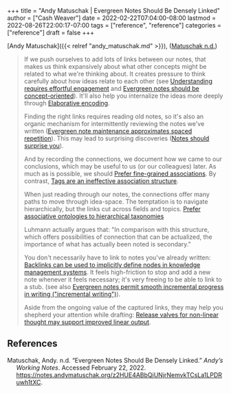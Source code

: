+++
title = "Andy Matuschak | Evergreen Notes Should Be Densely Linked"
author = ["Cash Weaver"]
date = 2022-02-22T07:04:00-08:00
lastmod = 2022-08-26T22:00:17-07:00
tags = ["reference", "reference"]
categories = ["reference"]
draft = false
+++

[Andy Matuschak]({{< relref "andy_matuschak.md" >}}), (<a href="#citeproc_bib_item_1">Matuschak n.d.</a>)

> If we push ourselves to add lots of links between our notes, that makes us think expansively about what other concepts might be related to what we're thinking about. It creates pressure to think carefully about how ideas relate to each other (see [Understanding requires effortful engagement](https://notes.andymatuschak.org/zX1WtJ4ouE8sjN1NgWHsGVg8ZnVfp5Kz74Vs) and [Evergreen notes should be concept-oriented](https://notes.andymatuschak.org/z6bci25mVUBNFdVWSrQNKr6u7AZ1jFzfTVbMF)). It'll also help you internalize the ideas more deeply through [Elaborative encoding](https://notes.andymatuschak.org/z3ZTBNhJddpewTBgbKAFy2cnSMBiJRpMZWsfB).
>
> Finding the right links requires reading old notes, so it's also an organic mechanism for intermittently reviewing the notes we've written ([Evergreen note maintenance approximates spaced repetition](https://notes.andymatuschak.org/z6yfTwYekzvBkVjeH7WBUrSAJhyGTMYDAyYW7)). This may lead to surprising discoveries ([Notes should surprise you](https://notes.andymatuschak.org/z4KZ9973AoHhvM9Pj5Qrds48JXNbMEwVJmVRw)).
>
> And by recording the connections, we document how we came to our conclusions, which may be useful to us (or our colleagues) later. As much as is possible, we should [Prefer fine-grained associations](https://notes.andymatuschak.org/z68tVM68dEAuH4acs7HY6K76tTVzBdoBGKMZB). By contrast, [Tags are an ineffective association structure](https://notes.andymatuschak.org/z3MzhvmesiD2htMaEFQJif7gJgyaHAQvKH49Z).
>
> When just reading through our notes, the connections offer many paths to move through idea-space. The temptation is to navigate hierarchically, but the links cut across fields and topics. [Prefer associative ontologies to hierarchical taxonomies](https://notes.andymatuschak.org/z29hLZHiVt7W2uss2uMpSZquAX5T6vaeSF6Cy)
>
> Luhmann actually argues that: "In comparison with this structure, which offers possibilities of connection that can be actualized, the importance of what has actually been noted is secondary."
>
> You don't necessarily have to link to notes you've already written: [Backlinks can be used to implicitly define nodes in knowledge management systems](https://notes.andymatuschak.org/z2newCwFfd6iZFyf9bgspkbyt1G8wbQxJVgTK). It feels high-friction to stop and add a new note whenever it feels necessary; it's very freeing to be able to link to a stub. (see also [Evergreen notes permit smooth incremental progress in writing ("incremental writing")](https://notes.andymatuschak.org/z6C5H4eYH2A4omfNLuUcDiKibQ1hZG2RGNZ97)).
>
> Aside from the ongoing value of the captured links, they may help you shepherd your attention while drafting: [Release valves for non-linear thought may support improved linear output](https://notes.andymatuschak.org/z3iT7pPmhbY8WtofoCccd58xtnhJUfkJPztGP).

## References

<style>.csl-entry{text-indent: -1.5em; margin-left: 1.5em;}</style><div class="csl-bib-body">
  <div class="csl-entry"><a id="citeproc_bib_item_1"></a>Matuschak, Andy. n.d. “Evergreen Notes Should Be Densely Linked.” <i>Andy’s Working Notes</i>. Accessed February 22, 2022. <a href="https://notes.andymatuschak.org/z2HUE4ABbQjUNjrNemvkTCsLa1LPDRuwh1tXC">https://notes.andymatuschak.org/z2HUE4ABbQjUNjrNemvkTCsLa1LPDRuwh1tXC</a>.</div>
</div>
